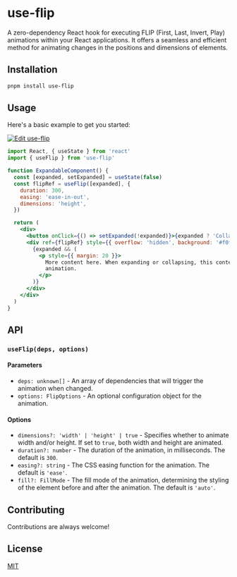 # use-flip

A zero-dependency React hook for executing FLIP (First, Last, Invert, Play) animations within your React applications. It offers a seamless and efficient method for animating changes in the positions and dimensions of elements.

## Installation

```bash
pnpm install use-flip
```

## Usage

Here's a basic example to get you started:

[![Edit use-flip](https://codesandbox.io/static/img/play-codesandbox.svg)](https://codesandbox.io/p/sandbox/use-flip-hpmjxz)

```jsx
import React, { useState } from 'react'
import { useFlip } from 'use-flip'

function ExpandableComponent() {
  const [expanded, setExpanded] = useState(false)
  const flipRef = useFlip([expanded], {
    duration: 300,
    easing: 'ease-in-out',
    dimensions: 'height',
  })

  return (
    <div>
      <button onClick={() => setExpanded(!expanded)}>{expanded ? 'Collapse' : 'Expand'}</button>
      <div ref={flipRef} style={{ overflow: 'hidden', background: '#f0f0f0' }}>
        {expanded && (
          <p style={{ margin: 20 }}>
            More content here. When expanding or collapsing, this content will animate smoothly, demonstrating the FLIP
            animation.
          </p>
        )}
      </div>
    </div>
  )
}
```

## API

### `useFlip(deps, options)`

#### Parameters

- `deps: unknown[]` - An array of dependencies that will trigger the animation when changed.
- `options: FlipOptions` - An optional configuration object for the animation.

#### Options

- `dimensions?: 'width' | 'height' | true` - Specifies whether to animate width and/or height. If set to `true`, both width and height are animated.
- `duration?: number` - The duration of the animation, in milliseconds. The default is `300`.
- `easing?: string` - The CSS easing function for the animation. The default is `'ease'`.
- `fill?: FillMode` - The fill mode of the animation, determining the styling of the element before and after the animation. The default is `'auto'`.

## Contributing

Contributions are always welcome!

## License

[MIT](LICENSE)
